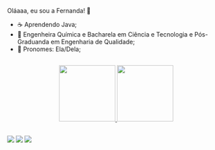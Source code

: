 Oláaaa, eu sou a Fernanda! 👋

- ☕ Aprendendo Java;
- 🧪 Engenheira Química e Bacharela em Ciência e Tecnologia e Pós-Graduanda em Engenharia de Qualidade;
- :panda_face: Pronomes: Ela/Dela;

##

<div align="center">
<a href="https://github.com/FernandaLOSNeves">
<img height="130em" src="https://github-readme-stats.vercel.app/api?username=FernandaLOSNeves&show_icons=true&theme=onedark&include_all_commits=true&count_private=true"/>
<img height="130em" src="https://github-readme-stats.vercel.app/api/top-langs/?username=FernandaLOSNeves&layout=compact&langs_count=7&theme=onedark"/>
  
</div>
  
##

<a href="https://instagram.com/nandasnows" target="_blank"><img src="https://img.shields.io/badge/-Instagram-%23E4405F?style=for-the-badge&logo=instagram&logoColor=white" target="_blank"></a>
<a href = "mailto:fernandalosneves@gmail.com"><img src="https://img.shields.io/badge/-Gmail-%23333?style=for-the-badge&logo=gmail&logoColor=white" target="_blank"></a>
<a href="https://www.linkedin.com/in/fernandalosneves" target="_blank"><img src="https://img.shields.io/badge/-LinkedIn-%230077B5?style=for-the-badge&logo=linkedin&logoColor=white" target="_blank"></a> 
</div>
